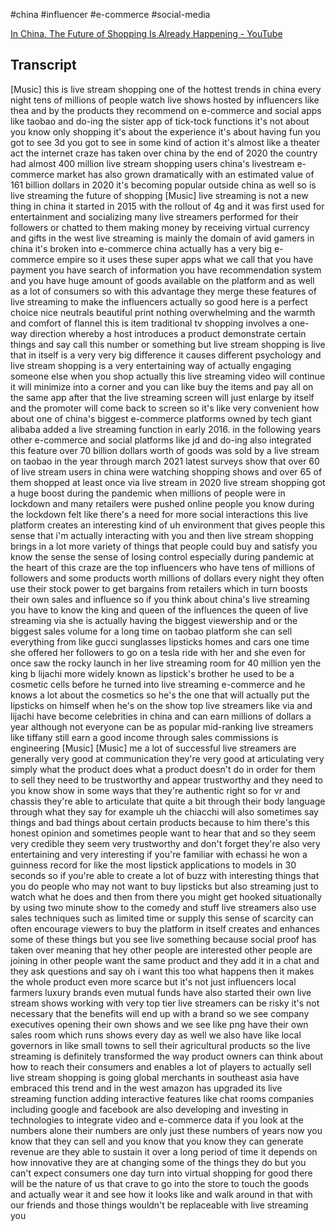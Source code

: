 #china #influencer #e-commerce #social-media 

[In China, The Future of Shopping Is Already Happening - YouTube](https://www.youtube.com/watch?v=JQIV7GkQiqc)

## Transcript
[Music]
this is live stream shopping
one of the hottest trends in china every
night
tens of millions of people watch live
shows hosted by influencers like thea
and by the products they recommend on
e-commerce and social apps like taobao
and do-ing
the sister app of tick-tock
functions
it&#39;s not about you know only shopping
it&#39;s about the experience it&#39;s about
having fun
you got to see 3d you got to see in some
kind of action
it&#39;s almost like a theater act the
internet craze has taken over china
by the end of 2020 the country had
almost
400 million live stream shopping users
china&#39;s livestream e-commerce market has
also grown dramatically
with an estimated value of 161 billion
dollars in 2020
it&#39;s becoming popular outside china as
well
so is live streaming the future of
shopping
[Music]
live streaming is not a new thing in
china it started in 2015 with the
rollout of 4g
and it was first used for entertainment
and socializing
many live streamers performed for their
followers or chatted to them
making money by receiving virtual
currency and gifts
in the west live streaming is mainly the
domain of avid gamers
in china it&#39;s broken into e-commerce
china actually has a very big e-commerce
empire so it uses these
super apps what we call that you have
payment you have search of information
you have recommendation system
and you have huge amount of goods
available on the platform
and as well as a lot of consumers so
with this advantage they
merge these features of live streaming
to make the influencers actually so good
here is a perfect choice nice neutrals
beautiful print nothing overwhelming and
the warmth and comfort of flannel
this is item traditional tv shopping
involves a one-way direction
whereby a host introduces a product
demonstrate certain things and say call
this number or something
but live stream shopping is live that in
itself is a very very big difference
it causes different psychology and live
stream shopping is a very entertaining
way of actually engaging someone else
when you shop actually this live
streaming video will continue
it will minimize into a corner and you
can like buy the items
and pay all on the same app after that
the live streaming screen
will just enlarge by itself and the
promoter will come back to screen
so it&#39;s like very convenient
how about one of china&#39;s biggest
e-commerce platforms owned by tech giant
alibaba
added a live streaming function in early
2016.
in the following years other e-commerce
and social platforms like jd and do-ing
also integrated this feature
over 70 billion dollars worth of goods
was sold by a live stream
on taobao in the year through march 2021
latest surveys show that over 60 of live
stream users in china
were watching shopping shows and over 65
of them shopped at least once via live
stream
in 2020 live stream shopping got a huge
boost during the pandemic
when millions of people were in lockdown
and many retailers were pushed
online people you know during the
lockdown
felt like there&#39;s a need for more social
interactions
this live platform creates an
interesting
kind of uh environment that gives people
this sense that i&#39;m actually interacting
with you
and then live stream shopping brings in
a lot more variety of things that people
could buy and satisfy
you know the sense the sense of losing
control especially during pandemic
at the heart of this craze are the top
influencers
who have tens of millions of followers
and some products worth millions of
dollars
every night they often use their stock
power
to get bargains from retailers which in
turn boosts their own sales and
influence
so if you think about china&#39;s live
streaming you have to know the
king and queen of the influences the
queen of live streaming
via she is actually having the biggest
viewership
and or the biggest sales volume for a
long time
on taobao platform she can sell
everything from
like gucci sunglasses lipsticks
homes and cars one time she offered her
followers to
go on a tesla ride with her and she even
for once saw the rocky launch in her
live streaming room for 40 million yen
the king b lijachi more widely known as
lipstick&#39;s brother
he used to be a cosmetic cells
before he turned into live streaming
e-commerce
and he knows a lot about the cosmetics
so he&#39;s the one that will actually put
the lipsticks on himself when
he&#39;s on the show
top live streamers like via and lijachi
have become celebrities in china and can
earn millions of dollars a year
although not everyone can be as popular
mid-ranking live streamers like tiffany
still earn a good income through sales
commissions
is
engineering
[Music]
[Music]
me
a lot of successful live streamers are
generally very good at communication
they&#39;re very good at articulating very
simply what the product does what a
product doesn&#39;t do in order for them to
sell they need to be trustworthy
and appear trustworthy and they need to
you know show in some ways that they&#39;re
authentic right so for vr and
chassis they&#39;re able to articulate that
quite a bit through their body language
through what they say for example uh the
chiacchi will also sometimes say things
and bad things about certain products
because to him there&#39;s this honest
opinion and sometimes people want to
hear that
and so they seem very credible they seem
very trustworthy and don&#39;t forget
they&#39;re also very entertaining and very
interesting
if you&#39;re familiar with echassi he won a
guinness record for like the most
lipstick applications to models in
30 seconds
so if you&#39;re able to create a lot of
buzz with interesting things that you do
people who may not want to buy lipsticks
but also streaming just to watch what he
does
and then from there you might get hooked
situationally by using two minute show
to the comedy and stuff
live streamers also use sales techniques
such as limited time or supply
this sense of scarcity can often
encourage viewers to buy
the platform in itself creates and
enhances some of these things but you
see live
something because social proof has taken
over meaning that hey
other people are interested other people
are joining in other people want the
same product
and they add it in a chat and they ask
questions and say oh i want this too
what happens then it makes the whole
product even more scarce
but it&#39;s not just influencers local
farmers
luxury brands even mutual funds have
also started their own live stream shows
working with very top tier live
streamers can be risky
it&#39;s not necessary that the benefits
will end up with a brand
so we see company executives opening
their own shows
and we see like png have their own sales
room which runs
shows every day as well we also have
like local governors in
like small towns to sell their
agricultural products
so the live streaming is definitely
transformed the way
product owners can think about how to
reach their consumers
and enables a lot of players to actually
sell
live stream shopping is going global
merchants in southeast asia have
embraced this trend
and in the west amazon has upgraded its
live streaming function
adding interactive features like chat
rooms
companies including google and facebook
are also developing and investing in
technologies
to integrate video and e-commerce
data
if you look at the numbers alone their
numbers are only just these numbers of
years now
you know that they can sell and you know
that you know they can generate revenue
are they able to sustain it over a long
period of time
it depends on how innovative they are at
changing some of the things they do
but you can&#39;t expect consumers one day
turn
into virtual shopping for good there
will be the nature of us that crave
to go into the store to touch the goods
and actually wear it and
see how it looks like and walk around in
that with our friends
and those things wouldn&#39;t be replaceable
with live streaming
you
